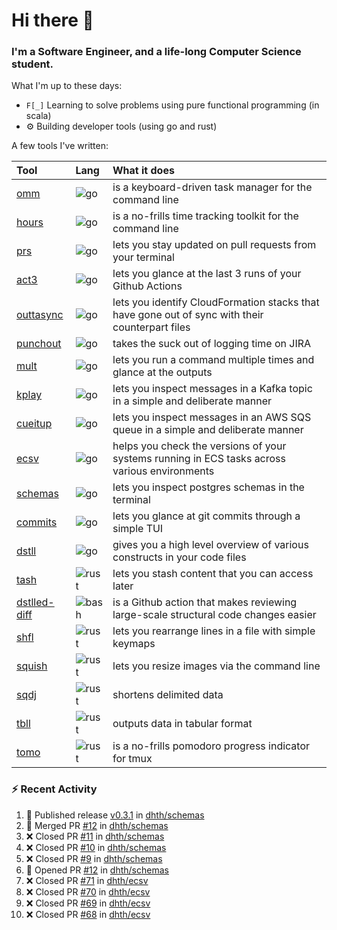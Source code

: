Hi there 👋
===

### I'm a Software Engineer, and a life-long Computer Science student.


What I'm up to these days:

- `F[_]` Learning to solve problems using pure functional programming (in scala)
- ⚙️ Building developer tools (using go and rust)

A few tools I've written:

| Tool                                                        | Lang       | What it does                                                                                    |
|:------------------------------------------------------------|:-----------|:------------------------------------------------------------------------------------------------|
| [omm](https://github.com/dhth/omm)                          | ![go][1]   | is a keyboard-driven task manager for the command line                                          |
| [hours](https://github.com/dhth/hours)                      | ![go][1]   | is a no-frills time tracking toolkit for the command line                                       |
| [prs](https://github.com/dhth/prs)                          | ![go][1]   | lets you stay updated on pull requests from your terminal                                       |
| [act3](https://github.com/dhth/act3)                        | ![go][1]   | lets you glance at the last 3 runs of your Github Actions                                       |
| [outtasync](https://github.com/dhth/outtasync)              | ![go][1]   | lets you identify CloudFormation stacks that have gone out of sync with their counterpart files |
| [punchout](https://github.com/dhth/punchout)                | ![go][1]   | takes the suck out of logging time on JIRA                                                      |
| [mult](https://github.com/dhth/mult)                        | ![go][1]   | lets you run a command multiple times and glance at the outputs                                 |
| [kplay](https://github.com/dhth/kplay)                      | ![go][1]   | lets you inspect messages in a Kafka topic in a simple and deliberate manner                    |
| [cueitup](https://github.com/dhth/cueitup)                  | ![go][1]   | lets you inspect messages in an AWS SQS queue in a simple and deliberate manner                 |
| [ecsv](https://github.com/dhth/ecsv)                        | ![go][1]   | helps you check the versions of your systems running in ECS tasks across various environments   |
| [schemas](https://github.com/dhth/schemas)                  | ![go][1]   | lets you inspect postgres schemas in the terminal                                               |
| [commits](https://github.com/dhth/commits)                  | ![go][1]   | lets you glance at git commits through a simple TUI                                             |
| [dstll](https://github.com/dhth/dstll)                      | ![go][1]   | gives you a high level overview of various constructs in your code files                        |
| [tash](https://github.com/dhth/tash)                        | ![rust][2] | lets you stash content that you can access later                                                |
| [dstlled-diff](https://github.com/dhth/dstlled-diff-action) | ![bash][3] | is a Github action that makes reviewing large-scale structural code changes easier              |
| [shfl](https://github.com/dhth/shfl)                        | ![rust][2] | lets you rearrange lines in a file with simple keymaps                                          |
| [squish](https://github.com/dhth/squish)                    | ![rust][2] | lets you resize images via the command line                                                     |
| [sqdj](https://github.com/dhth/sqdj)                        | ![rust][2] | shortens delimited data                                                                         |
| [tbll](https://github.com/dhth/tbll)                        | ![rust][2] | outputs data in tabular format                                                                  |
| [tomo](https://github.com/dhth/tomo)                        | ![rust][2] | is a no-frills pomodoro progress indicator for tmux                                             |

[1]: https://cdn.jsdelivr.net/gh/devicons/devicon@latest/icons/go/go-original-wordmark.svg
[2]: https://cdn.jsdelivr.net/gh/devicons/devicon@latest/icons/rust/rust-original.svg 
[3]: https://cdn.jsdelivr.net/gh/devicons/devicon@latest/icons/bash/bash-original.svg 

### :zap: Recent Activity

<!--START_SECTION:activity-->
1. 🚀 Published release [v0.3.1](https://github.com/dhth/schemas/releases/tag/v0.3.1) in [dhth/schemas](https://github.com/dhth/schemas)
2. 🎉 Merged PR [#12](https://github.com/dhth/schemas/pull/12) in [dhth/schemas](https://github.com/dhth/schemas)
3. ❌ Closed PR [#11](https://github.com/dhth/schemas/pull/11) in [dhth/schemas](https://github.com/dhth/schemas)
4. ❌ Closed PR [#10](https://github.com/dhth/schemas/pull/10) in [dhth/schemas](https://github.com/dhth/schemas)
5. ❌ Closed PR [#9](https://github.com/dhth/schemas/pull/9) in [dhth/schemas](https://github.com/dhth/schemas)
6. 💪 Opened PR [#12](https://github.com/dhth/schemas/pull/12) in [dhth/schemas](https://github.com/dhth/schemas)
7. ❌ Closed PR [#71](https://github.com/dhth/ecsv/pull/71) in [dhth/ecsv](https://github.com/dhth/ecsv)
8. ❌ Closed PR [#70](https://github.com/dhth/ecsv/pull/70) in [dhth/ecsv](https://github.com/dhth/ecsv)
9. ❌ Closed PR [#69](https://github.com/dhth/ecsv/pull/69) in [dhth/ecsv](https://github.com/dhth/ecsv)
10. ❌ Closed PR [#68](https://github.com/dhth/ecsv/pull/68) in [dhth/ecsv](https://github.com/dhth/ecsv)
<!--END_SECTION:activity-->

